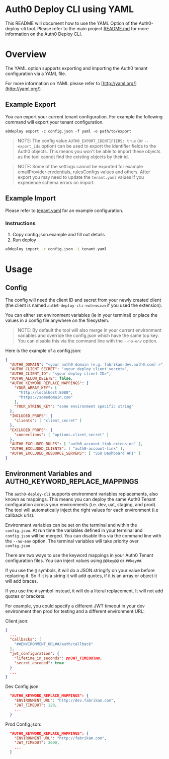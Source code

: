 # Auth0 Deploy CLI using YAML

This README will document how to use the YAML Option of the Auth0-deploy-cli tool. Please refer to the main project [README.md](../../README.md) for more information on the Auth0 Deploy CLI.

# Overview
The YAML option supports exporting and importing the Auth0 tenant configuration via a YAML file.

For more information on YAML please refer to [http://yaml.org/](http://yaml.org/)

## Example Export
You can export your current tenant configuration. For example the following command will export your tenant configuration.

`a0deploy export -c config.json -f yaml -o path/to/export`

> NOTE: The config value `AUTH0_EXPORT_IDENTIFIERS: true` (or `--export_ids` option) can be used to export the identifier fields to the Auth0 objects. This means you won't be able to import these objects as the tool cannot find the existing objects by their id.

> NOTE: Some of the settings cannot be exported for example emailProvider credentials, rulesConfigs values and others. After export you may need to update the `tenant.yaml` values if you experience schema errors on import.

## Example Import
Please refer to [tenant.yaml](tenant.yaml) for an example configuration.

### Instructions

1. Copy config.json.example and fill out details
2. Run deploy
```bash
a0deploy import -c config.json -i tenant.yaml
```

# Usage

## Config
The config will need the client ID and secret from your newly created client (the client is named `auth0-deploy-cli-extension` if you used the extension).

You can either set environment variables (ie in your terminal) or place the values in a config file anywhere on the filesystem.

> NOTE: By default the tool will also merge in your current environment variables and override the config.json which have the same top key. You can disable this via the command line with the `--no-env` option.

Here is the example of a config.json:

```json
{
  "AUTH0_DOMAIN": "<your auth0 domain (e.g. fabrikam-dev.auth0.com) >",
  "AUTH0_CLIENT_SECRET": "<your deploy client secret>",
  "AUTH0_CLIENT_ID": "<your deploy client ID>",
  "AUTH0_ALLOW_DELETE": false,
  "AUTH0_KEYWORD_REPLACE_MAPPINGS": {
    "YOUR_ARRAY_KEY": [
      "http://localhost:8080",
      "https://somedomain.com"
    ],
    "YOUR_STRING_KEY": "some environment specific string"
  },
  "INCLUDED_PROPS": {
    "clients": [ "client_secret" ]
  },
  "EXCLUDED_PROPS": {
    "connections": [ "options.client_secret" ]
  },
  "AUTH0_EXCLUDED_RULES": [ "auth0-account-link-extension" ],
  "AUTH0_EXCLUDED_CLIENTS": [ "auth0-account-link" ],
  "AUTH0_EXCLUDED_RESOURCE_SERVERS": [ "SSO Dashboard API" ]
}
```

## Environment Variables and AUTH0_KEYWORD_REPLACE_MAPPINGS
The `auth0-deploy-cli` supports environment variables replacements, also known as mappings. This means you can deploy the same Auth0 Tenant configuration across your environments (i.e. dev, uat, staging, and prod). The tool will automatically inject the right values for each environment (i.e callback urls).

Environment variables can be set on the terminal and within the `config.json`. At run time the variables defined in your terminal and `config.json` will be merged. You can disable this via the command line with the `--no-env` option. The terminal variables will take priority over `config.json`

There are two ways to use the keyword mappings in your Auth0 Tenant configuration files. You can inject values using `@@key@@` or `##key##`.

If you use the `@` symbols, it will do a JSON.stringify on your value before replacing it. So if it is a string it will add quotes, if it is an array or object it will add braces.

If you use the `#` symbol instead, it will do a literal replacement. It will not add quotes or brackets.

For example, you could specify a different JWT timeout in your dev environment then prod for testing and a different environment URL:

Client.json:
```json
{
  ...
  "callbacks": [
    "##ENVIRONMENT_URL##/auth/callback"
  ],
  "jwt_configuration": {
    "lifetime_in_seconds": @@JWT_TIMEOUT@@,
    "secret_encoded": true
  }
  ...
}
```

Dev Config.json:
```json
  "AUTH0_KEYWORD_REPLACE_MAPPINGS": {
    "ENVIRONMENT_URL": "http://dev.fabrikam.com",
    "JWT_TIMEOUT": 120,
    ...
  }
```

Prod Config.json:
```json
  "AUTH0_KEYWORD_REPLACE_MAPPINGS": {
    "ENVIRONMENT_URL": "http://fabrikam.com",
    "JWT_TIMEOUT": 3600,
    ...
  }
```
